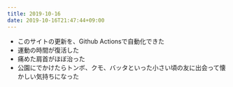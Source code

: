 ```yaml
---
title: 2019-10-16
date: 2019-10-16T21:47:44+09:00
---
```


- このサイトの更新を、Github Actionsで自動化できた
- 運動の時間が復活した
- 痛めた肩首がほぼ治った
- 公園にでかけたらトンボ、クモ、バッタといった小さい頃の友に出会って懐かしい気持ちになった